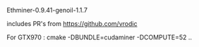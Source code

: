 Ethminer-0.9.41-genoil-1.1.7

includes PR's from https://github.com/vrodic

For GTX970 : 
cmake -DBUNDLE=cudaminer -DCOMPUTE=52 .. 

